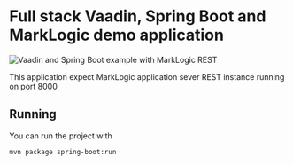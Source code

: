 # Full stack Vaadin, Spring Boot and MarkLogic demo application

![Vaadin and Spring Boot example with MarkLogic REST](screenshot.png)

This application expect MarkLogic application sever REST instance running on port 8000

## Running

You can run the project with 

```
mvn package spring-boot:run
```